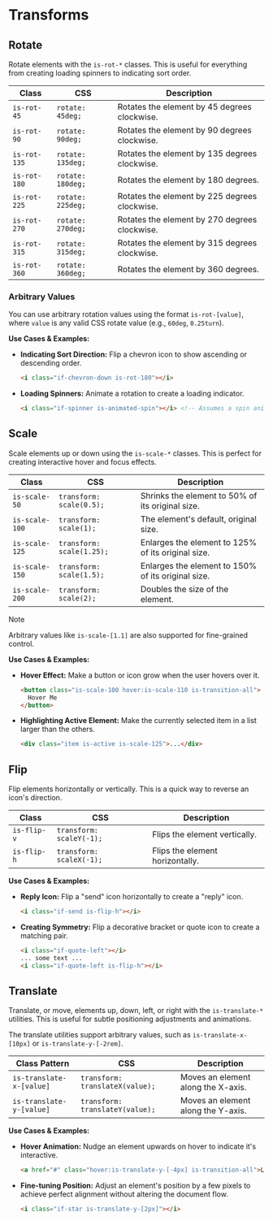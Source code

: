 # Transforms

## Rotate

Rotate elements with the `is-rot-*` classes. This is useful for everything from creating loading spinners to indicating sort order.

| Class | CSS | Description |
| --- | --- | --- |
| `is-rot-45` | `rotate: 45deg;` | Rotates the element by 45 degrees clockwise. |
| `is-rot-90` | `rotate: 90deg;` | Rotates the element by 90 degrees clockwise. |
| `is-rot-135` | `rotate: 135deg;` | Rotates the element by 135 degrees clockwise. |
| `is-rot-180` | `rotate: 180deg;` | Rotates the element by 180 degrees. |
| `is-rot-225` | `rotate: 225deg;` | Rotates the element by 225 degrees clockwise. |
| `is-rot-270` | `rotate: 270deg;` | Rotates the element by 270 degrees clockwise. |
| `is-rot-315` | `rotate: 315deg;` | Rotates the element by 315 degrees clockwise. |
| `is-rot-360` | `rotate: 360deg;` | Rotates the element by 360 degrees. |

### Arbitrary Values
You can use arbitrary rotation values using the format `is-rot-[value]`, where `value` is any valid CSS rotate value (e.g., `60deg`, `0.25turn`).

**Use Cases & Examples:**

- **Indicating Sort Direction:** Flip a chevron icon to show ascending or descending order.
  ```html
  <i class="if-chevron-down is-rot-180"></i>
  ```
- **Loading Spinners:** Animate a rotation to create a loading indicator.
  ```html
  <i class="if-spinner is-animated-spin"></i> <!-- Assumes a spin animation class -->
  ```

## Scale

Scale elements up or down using the `is-scale-*` classes. This is perfect for creating interactive hover and focus effects.

| Class | CSS | Description |
| --- | --- | --- |
| `is-scale-50` | `transform: scale(0.5);` | Shrinks the element to 50% of its original size. |
| `is-scale-100`| `transform: scale(1);` | The element's default, original size. |
| `is-scale-125`| `transform: scale(1.25);`| Enlarges the element to 125% of its original size. |
| `is-scale-150`| `transform: scale(1.5);`| Enlarges the element to 150% of its original size. |
| `is-scale-200`| `transform: scale(2);` | Doubles the size of the element. |

> [!NOTE]
> Arbitrary values like `is-scale-[1.1]` are also supported for fine-grained control.

**Use Cases & Examples:**

- **Hover Effect:** Make a button or icon grow when the user hovers over it.
  ```html
  <button class="is-scale-100 hover:is-scale-110 is-transition-all">
    Hover Me
  </button>
  ```
- **Highlighting Active Element:** Make the currently selected item in a list larger than the others.
  ```html
  <div class="item is-active is-scale-125">...</div>
  ```

## Flip

Flip elements horizontally or vertically. This is a quick way to reverse an icon's direction.

| Class | CSS | Description |
| --- | --- | --- |
| `is-flip-v` | `transform: scaleY(-1);` | Flips the element vertically. |
| `is-flip-h` | `transform: scaleX(-1);` | Flips the element horizontally. |

**Use Cases & Examples:**

- **Reply Icon:** Flip a "send" icon horizontally to create a "reply" icon.
  ```html
  <i class="if-send is-flip-h"></i>
  ```
- **Creating Symmetry:** Flip a decorative bracket or quote icon to create a matching pair.
  ```html
  <i class="if-quote-left"></i>
  ... some text ...
  <i class="if-quote-left is-flip-h"></i>
  ```

## Translate

Translate, or move, elements up, down, left, or right with the `is-translate-*` utilities. This is useful for subtle positioning adjustments and animations.

The translate utilities support arbitrary values, such as `is-translate-x-[10px]` or `is-translate-y-[-2rem]`.

| Class Pattern | CSS | Description |
| --- | --- | --- |
| `is-translate-x-[value]` | `transform: translateX(value);` | Moves an element along the X-axis. |
| `is-translate-y-[value]` | `transform: translateY(value);` | Moves an element along the Y-axis. |

**Use Cases & Examples:**

- **Hover Animation:** Nudge an element upwards on hover to indicate it's interactive.
  ```html
  <a href="#" class="hover:is-translate-y-[-4px] is-transition-all">Link</a>
  ```
- **Fine-tuning Position:** Adjust an element's position by a few pixels to achieve perfect alignment without altering the document flow.
  ```html
  <i class="if-star is-translate-y-[2px]"></i>
  ```
